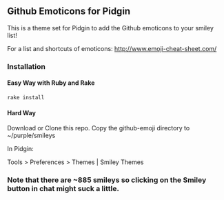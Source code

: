 ## Github Emoticons for Pidgin

This is a theme set for Pidgin to add the Github emoticons to your smiley list!

For a list and shortcuts of emoticons: http://www.emoji-cheat-sheet.com/
### Installation

#### Easy Way with Ruby and Rake

    rake install

#### Hard Way

Download or Clone this repo.
Copy the github-emoji directory to ~/purple/smileys

In Pidgin:

Tools > Preferences > Themes | Smiley Themes

### Note that there are ~885 smileys so clicking on the Smiley button in chat might suck a little.
